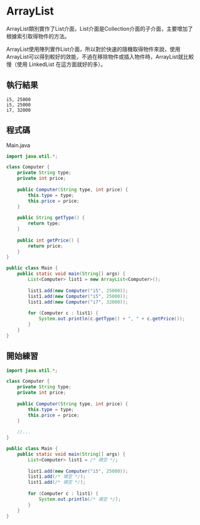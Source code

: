 # ArrayList

ArrayList類別實作了List介面，List介面是Collection介面的子介面，主要增加了根據索引取得物件的方法。

ArrayList使用陣列實作List介面，所以對於快速的隨機取得物件來說，使用ArrayList可以得到較好的效能，不過在移除物件或插入物件時，ArrayList就比較慢（使用 LinkedList 在這方面就好的多）。

## 執行結果

```
i5, 25000
i5, 25000
i7, 32000

```

## 程式碼

Main.java

```java
import java.util.*;

class Computer {
    private String type;
    private int price;
    
    public Computer(String type, int price) {
        this.type = type;
        this.price = price;
    }
    
    public String getType() {
        return type;
    }
    
    public int getPrice() {
        return price;
    }
}

public class Main {
    public static void main(String[] args) {
        List<Computer> list1 = new ArrayList<Computer>();
    
        list1.add(new Computer("i5", 25000));
        list1.add(new Computer("i5", 25000));
        list1.add(new Computer("i7", 32000));
        
        for (Computer c : list1) {
            System.out.println(c.getType() + ", " + c.getPrice());
        }
    }
}

```

## 開始練習

```java
import java.util.*;

class Computer {
    private String type;
    private int price;
    
    public Computer(String type, int price) {
        this.type = type;
        this.price = price;
    }
    
    //...
}

public class Main {
    public static void main(String[] args) {
        List<Computer> list1 = /* 填空 */;
    
        list1.add(new Computer("i5", 25000));
        list1.add(/* 填空 */);
        list1.add(/* 填空 */);
        
        for (Computer c : list1) {
            System.out.println(/* 填空 */);
        }
    }
}
```
